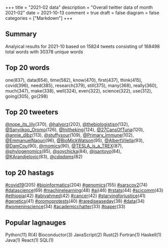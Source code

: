 +++
title = "2021-02 data"
description = "Overall twitter data of month 2021-02"
date = 2021-10-13
comment = true
draft = false
diagram = false
categories = ["Markdown"]
+++

## Summary
Analyical results for 2021-10 based on 15824 tweets consisting of 168498 total words with 30378 unique words


## Top 20 words
one(837), data(654), time(582), know(470), first(437), think(415), covid(396), need(385), research(379), still(375), many(368), really(360), much(347), make(338), well(324), even(322), science(322), use(312), going(305), go(298)

## Top 20 tweeters
[@nope_its_lily](https://twitter.com/nope_its_lily)(370), [@halvorz](https://twitter.com/halvorz)(202), [@thebiologistisn](https://twitter.com/thebiologistisn)(132), [@Sanyiikoo_Oromo](https://twitter.com/Sanyiikoo_Oromo)(126), [@Initheking](https://twitter.com/Initheking)(124), [@27CansOfTuna](https://twitter.com/27CansOfTuna)(120), [@annie_dibz](https://twitter.com/annie_dibz)(113), [@stuffysour](https://twitter.com/stuffysour)(109), [@Primary_Immune](https://twitter.com/Primary_Immune)(102), [@EmmanuelNaouri](https://twitter.com/EmmanuelNaouri)(96), [@BioMickWatson](https://twitter.com/BioMickWatson)(95), [@AlbertVilella](https://twitter.com/AlbertVilella)(93), [@DamCou](https://twitter.com/DamCou)(90), [@rnomics](https://twitter.com/rnomics)(90), [@TESLA_is_a_TREX](https://twitter.com/TESLA_is_a_TREX)(87), [@phylogenomics](https://twitter.com/phylogenomics)(85), [@soychicka](https://twitter.com/soychicka)(84), [@jsantoyo](https://twitter.com/jsantoyo)(84), [@KArandjelovic](https://twitter.com/KArandjelovic)(83), [@_cdadams_](https://twitter.com/_cdadams_)(82)

## top 20 hastags
[#covid19](https://twitter.com/hashtag/covid19)(205) [#bioinformatics](https://twitter.com/hashtag/bioinformatics)(204) [#genomics](https://twitter.com/hashtag/genomics)(155) [#sarscov2](https://twitter.com/hashtag/sarscov2)(74) [#datascience](https://twitter.com/hashtag/datascience)(69) [#machinelearning](https://twitter.com/hashtag/machinelearning)(48) [#ai](https://twitter.com/hashtag/ai)(46) [#rstats](https://twitter.com/hashtag/rstats)(44) [#scicomm](https://twitter.com/hashtag/scicomm)(43) [#ethiopia](https://twitter.com/hashtag/ethiopia)(42) [#abiyahmed](https://twitter.com/hashtag/abiyahmed)(42) [#cancer](https://twitter.com/hashtag/cancer)(42) [#starvingforjustice](https://twitter.com/hashtag/starvingforjustice)(41) [#genetics](https://twitter.com/hashtag/genetics)(41) [#oromoprotests](https://twitter.com/hashtag/oromoprotests)(40) [#rarediseaseday](https://twitter.com/hashtag/rarediseaseday)(38) [#data](https://twitter.com/hashtag/data)(34) [#womeninscience](https://twitter.com/hashtag/womeninscience)(34) [#academicchatter](https://twitter.com/hashtag/academicchatter)(33) [#paper](https://twitter.com/hashtag/paper)(33)

## Popular lagnauges
Python(11) R(4) Bioconductor(3) JavaScript(2) Rust(2) Fortran(1) Haskell(1) Java(1) React(1) SQL(1)

